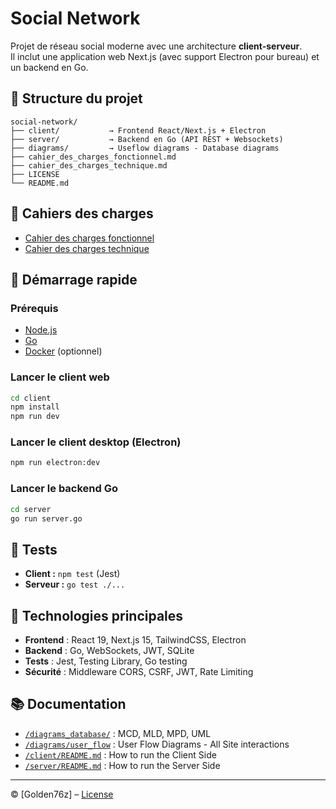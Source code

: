 # Social Network

Projet de réseau social moderne avec une architecture **client-serveur**.  
Il inclut une application web Next.js (avec support Electron pour bureau) et un backend en Go.

## 📁 Structure du projet

```
social-network/
├── client/           → Frontend React/Next.js + Electron
├── server/           → Backend en Go (API REST + Websockets)
├── diagrams/         → Useflow diagrams - Database diagrams
├── cahier_des_charges_fonctionnel.md
├── cahier_des_charges_technique.md
├── LICENSE
└── README.md
```

## 📄 Cahiers des charges

- [Cahier des charges fonctionnel](./cahier_des_charges_fonctionnel.md)
- [Cahier des charges technique](./cahier_des_charges_technique.md)

## 🚀 Démarrage rapide

### Prérequis

- [Node.js](https://nodejs.org/)
- [Go](https://golang.org/)
- [Docker](https://www.docker.com/) (optionnel)

### Lancer le client web

```bash
cd client
npm install
npm run dev
```

### Lancer le client desktop (Electron)

```bash
npm run electron:dev
```

### Lancer le backend Go

```bash
cd server
go run server.go
```

## 🧪 Tests

- **Client :** `npm test` (Jest)
- **Serveur :** `go test ./...`

## 🧱 Technologies principales

- **Frontend** : React 19, Next.js 15, TailwindCSS, Electron
- **Backend** : Go, WebSockets, JWT, SQLite
- **Tests** : Jest, Testing Library, Go testing
- **Sécurité** : Middleware CORS, CSRF, JWT, Rate Limiting

## 📚 Documentation

- [`/diagrams_database/`](./diagrams/database/)  : MCD, MLD, MPD, UML
- [`/diagrams/user_flow`](./diagrams/user_flow/) : User Flow Diagrams - All Site interactions
- [`/client/README.md`](./client/README.md)      : How to run the Client Side
- [`/server/README.md`](./server/README.md)      : How to run the Server Side

---

© [Golden76z] – [License](./LICENSE)
